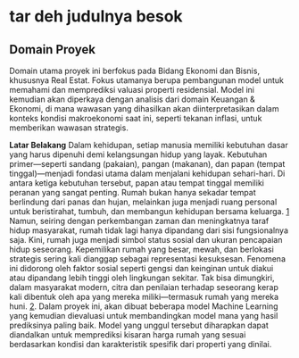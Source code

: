 # tar deh judulnya besok

## Domain Proyek 
Domain utama proyek ini berfokus pada Bidang Ekonomi dan Bisnis, khususnya Real Estat. Fokus utamanya berupa pembangunan model untuk memahami dan memprediksi valuasi properti residensial. Model ini kemudian akan diperkaya dengan analisis dari domain Keuangan & Ekonomi, di mana wawasan yang dihasilkan akan diinterpretasikan dalam konteks kondisi makroekonomi saat ini, seperti tekanan inflasi, untuk memberikan wawasan strategis.

**Latar Belakang**
Dalam kehidupan, setiap manusia memiliki kebutuhan dasar yang harus dipenuhi demi kelangsungan hidup yang layak. Kebutuhan primer—seperti sandang (pakaian), pangan (makanan), dan papan (tempat tinggal)—menjadi fondasi utama dalam menjalani kehidupan sehari-hari. Di antara ketiga kebutuhan tersebut, papan atau tempat tinggal memiliki peranan yang sangat penting. Rumah bukan hanya sekadar tempat berlindung dari panas dan hujan, melainkan juga menjadi ruang personal untuk beristirahat, tumbuh, dan membangun kehidupan bersama keluarga. [1](https://doi.org/10.35794/emba.v11i3.50231)
Namun, seiring dengan perkembangan zaman dan meningkatnya taraf hidup masyarakat, rumah tidak lagi hanya dipandang dari sisi fungsionalnya saja. Kini, rumah juga menjadi simbol status sosial dan ukuran pencapaian hidup seseorang. Kepemilikan rumah yang besar, mewah, dan berlokasi strategis sering kali dianggap sebagai representasi kesuksesan. Fenomena ini didorong oleh faktor sosial seperti gengsi dan keinginan untuk diakui atau dipandang lebih tinggi oleh lingkungan sekitar. Tak bisa dimungkiri, dalam masyarakat modern, citra dan penilaian terhadap seseorang kerap kali dibentuk oleh apa yang mereka miliki—termasuk rumah yang mereka huni. [2](https://doi.org/10.36040/jati.v7i1.6343).
Dalam proyek ini, akan dibuat beberapa model Machine Learning yang kemudian dievaluasi untuk membandingkan model mana yang hasil prediksinya paling baik. Model yang unggul tersebut diharapkan dapat diandalkan untuk memprediksi kisaran harga rumah yang sesuai berdasarkan kondisi dan karakteristik spesifik dari properti yang dinilai.
